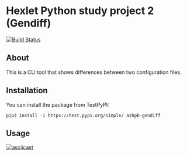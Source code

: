 # Hexlet Python study project 2 (Gendiff)

[![Build Status](https://travis-ci.org/ashpb/python-project-lvl2.svg?branch=master)](https://travis-ci.org/ashpb/python-project-lvl2) 

## About

This is a CLI tool that shows differences between two configuration files.

## Installation

You can install the package from TestPyPI:
```
pip3 install -i https://test.pypi.org/simple/ ashpb-gendiff
```

## Usage

[![asciicast](https://asciinema.org/a/2BXucGp1eFdoyMHwIFHLnD9tr.svg)](https://asciinema.org/a/2BXucGp1eFdoyMHwIFHLnD9tr)
